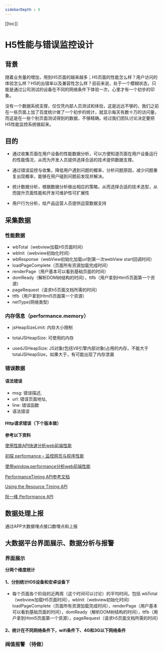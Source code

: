 ```yaml
---
sidebarDepth : 0
---
```

[[toc]]

# H5性能与错误监控设计

## 背景

随着业务量的增加，用到H5页面的越来越多；H5页面的性能怎么样？用户访问的体验怎么样？H5的出错率以及兼容性怎么样？目前来说，处于一个模糊状态，只能是通过公司测试的设备在不同的网络条件下体验一次，心里才有一个初步的印象。

没有一个数据系统支撑，仅仅凭内部人员测试和体验，这是远远不够的，我们之前在一些页面上加了百度统计做了一个初步的统计，就显示每天有数十万的访问量，而这是在一些个别页面测试得到的数据，不够精确。经过我们团队讨论决定要把H5性能监控系统做起来。

## 目的
    
- 通过收集页面在用户设备的性能数据分析，可以方便知道页面在用户设备运行的性能情况，从而为开发人员提供选择合适的技术提供数据支撑。

- 通过错误监控与收集，降低用户遇到问题的概率，分析问题原因，减少问题重复出现概率，能够在用户碰到问题前发现并解决。

- 统计数据分析，根据数据分析做出相应的策略，从而选择合适的技术选型，从而提升页面性能和开发可维护性可扩展性

- 用户行为分析，给产品运营人员提供运营数据支持


## 采集数据

### 性能数据

- wbTotal（webview加载H5页面时间）
- wbInit（webview初始化时间）
- wbResponse（webView初始化加载url到第一次webView start回调时间）
- loadPageComplete（页面所有资源加载完成时间）
- renderPage（用户基本可以看到基础页面的时间）
- domReady（解析DOM树结构的时间），ttfb（用户拿到Html5页面第一个资源）
- pageRequest（请求h5页面文档所需的时间）
- ttfb（用户拿到Html5页面第一个资源）
- netType(网络类型)


    

### 内存信息（performance.memory）

- jsHeapSizeLimit: 内存大小限制

- totalJSHeapSize: 可使用的内存

- usedJSHeapSize: JS对象(包括V8引擎内部对象)占用的内存，不能大于totalJSHeapSize，如果大于，有可能出现了内存泄漏


### 错误数据

#### 语法错误

- msg: 错误描述,
- url: 错误页面地址,
- line: 错误函数
- 语法错误

#### Http请求错误（下个版本做）






**参考以下资料**

[使用性能API快速分析web前端性能](https://segmentfault.com/a/1190000004010453)

[初探 performance – 监控网页与程序性能](http://www.alloyteam.com/2015/09/explore-performance/)

[使用window.performance分析web前端性能](http://www.bubuko.com/infodetail-1228020.html)

[PerformanceTiming API参考文档](https://developer.mozilla.org/zh-CN/docs/Web/API/PerformanceTiming)

[Using the Resource Timing API](https://developer.mozilla.org/zh-CN/docs/Web/API/PerformanceTiming)

[阮一峰 Performance API](http://javascript.ruanyifeng.com/bom/performance.html#toc5)





## 数据处理上报

通过APP大数据埋点接口数埋点和上报


## 大数据平台界面展示、数据分析与报警


### 界面展示

**分两个维度统计**

#### 1、分别统计IOS设备和安卓设备下

- 每个页面各个阶段的近两周（这个时间可以讨论）的平均时间。包括
wbTotal（webview加载H5页面时间），wbInit（webview初始化时间）loadPageComplete（页面所有资源加载完成时间），renderPage（用户基本可以看到基础页面的时间），domReady（解析DOM树结构的时间），ttfb（用户拿到Html5页面第一个资源），pageRequest（请求h5页面文档所需的时间）


#### 2、统计在不同网络条件下，wifi条件下、4G和3G以下网络条件




### 阀值报警 （待做）



